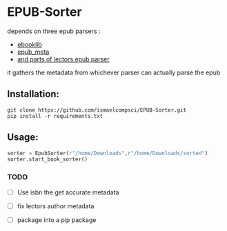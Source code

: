 # EPUB-Sorter
depends on three epub parsers : 
- [ebooklib](https://github.com/aerkalov/ebooklib)
- [epub_meta](https://github.com/paulocheque/epub-meta)
- [and parts of lectors epub parser](https://github.com/BasioMeusPuga/Lector)

it gathers the metadata from whichever parser can actually parse the epub


## Installation:

```
git clone https://github.com/ismaelcompsci/EPUB-Sorter.git
pip install -r requirements.txt
```

## Usage:
```python
sorter = EpubSorter(r"/home/Downloads",r"/home/Downloads/sorted")
sorter.start_book_sorter()
```

### TODO
- [ ] Use isbn the get accurate metadata
- [ ] fix lectors author metadata
- [ ] package into a pip package
 